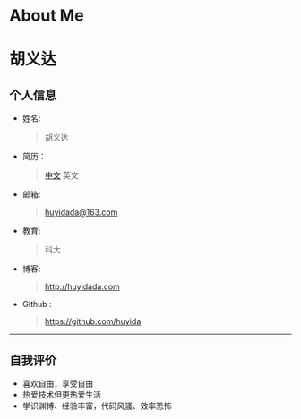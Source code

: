 # About Me

# 胡义达

## 个人信息

- 姓名:

  > 胡义达

- 简历：

  > [中文](https://github.com/huyida/Blog/blob/master/MISC/resume/RESUME-CN.md)
  > 英文

- 邮箱:

  > [huyidada@163.com](mailto:huyidada@163.com)

- 教育:

  > 科大

- 博客:

  > http://huyidada.com

- Github :

  > <https://github.com/huyida>

------

## 自我评价

- 喜欢自由，享受自由
- 热爱技术但更热爱生活
- 学识渊博、经验丰富，代码风骚、效率恐怖